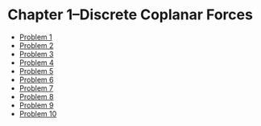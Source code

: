 # Chapter 1–Discrete Coplanar Forces #

* [Problem 1][]
* [Problem 2][]
* [Problem 3][]
* [Problem 4][]
* [Problem 5][]
* [Problem 6][]
* [Problem 7][]
* [Problem 8][]
* [Problem 9][]
* [Problem 10][]

[Problem 1]: problem001.html
[Problem 2]: problem002.html
[Problem 3]: problem003.html
[Problem 4]: problem004.html
[Problem 5]: problem005.html
[Problem 6]: problem006.html
[Problem 7]: problem007.html
[Problem 8]: problem008.html
[Problem 9]: problem009.html
[Problem 10]: problem010.html